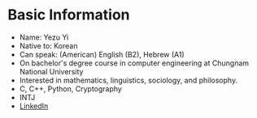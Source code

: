 # Basic Information
- Name\: Yezu Yi
- Native to\: Korean
- Can speak\: (American) English (B2), Hebrew (A1)
- On bachelor's degree course in computer engineering at Chungnam National University
- Interested in mathematics, linguistics, sociology, and philosophy.
- C, C++, Python, Cryptography
- INTJ
- [LinkedIn](https://www.linkedin.com/in/yezu-yi/)
